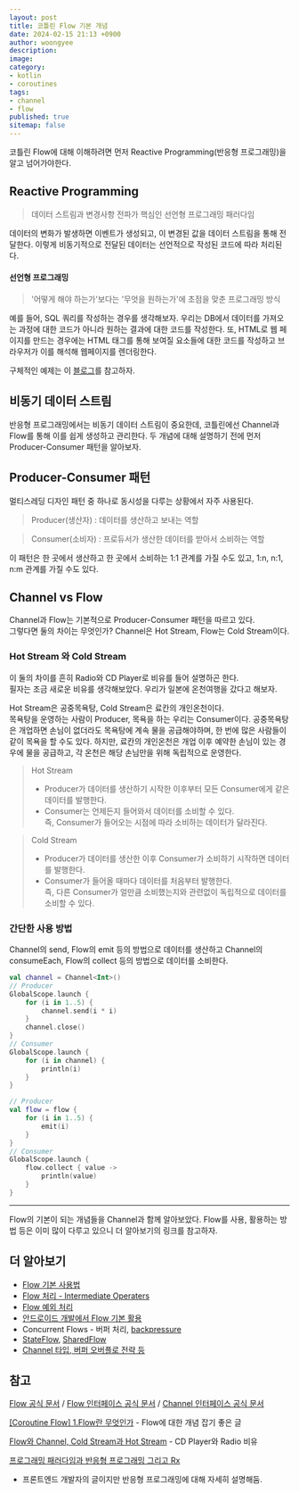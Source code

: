 ```yaml
---
layout: post
title: 코틀린 Flow 기본 개념
date: 2024-02-15 21:13 +0900
author: woongyee
description:
image:
category:
- kotlin
- coroutines
tags:
- channel
- flow
published: true
sitemap: false
---
```


코틀린 Flow에 대해 이해하려면 먼저 Reactive Programming(반응형 프로그래밍)을 알고 넘어가야한다.

## Reactive Programming 
> 데이터 스트림과 변경사항 전파가 핵심인 선언형 프로그래밍 패러다임

데이터의 변화가 발생하면 이벤트가 생성되고, 이 변경된 값을 데이터 스트림을 통해 전달한다. 
이렇게 비동기적으로 전달된 데이터는 선언적으로 작성된 코드에 따라 처리된다.

#### 선언형 프로그래밍
> '어떻게 해야 하는가'보다는 '무엇을 원하는가'에 초점을 맞춘 프로그래밍 방식


예를 들어, SQL 쿼리를 작성하는 경우를 생각해보자. 
우리는 DB에서 데이터를 가져오는 과정에 대한 코드가 아니라 원하는 결과에 대한 코드를 작성한다. 
또, HTML로 웹 페이지를 만드는 경우에는 HTML 태그를 통해 보여질 요소들에 대한 코드를 작성하고 브라우저가 이를 해석해 웹페이지를 렌더링한다.

구체적인 예제는 이 [블로그](https://yozm.wishket.com/magazine/detail/2083/)를 참고하자.

## 비동기 데이터 스트림
반응형 프로그래밍에서는 비동기 데이터 스트림이 중요한데, 코틀린에선 Channel과 Flow를 통해 이를 쉽게 생성하고 관리한다. 
두 개념에 대해 설명하기 전에 먼저 Producer-Consumer 패턴을 알아보자.

## Producer-Consumer 패턴
멀티스레딩 디자인 패턴 중 하나로 동시성을 다루는 상황에서 자주 사용된다. 
> Producer(생산자) : 데이터를 생산하고 보내는 역할  

> Consumer(소비자) : 프로듀서가 생산한 데이터를 받아서 소비하는 역할

이 패턴은 한 곳에서 생산하고 한 곳에서 소비하는 1:1 관계를 가질 수도 있고, 1:n, n:1, n:m 관계를 가질 수도 있다.

## Channel vs Flow
Channel과 Flow는 기본적으로 Producer-Consumer 패턴을 따르고 있다.  
그렇다면 둘의 차이는 무엇인가?
Channel은 Hot Stream, Flow는 Cold Stream이다. 

### Hot Stream 와 Cold Stream
이 둘의 차이를 흔히 Radio와 CD Player로 비유를 들어 설명하곤 한다.  
필자는 조금 새로운 비유를 생각해보았다. 우리가 일본에 온천여행을 갔다고 해보자.   

Hot Stream은 공중목욕탕, Cold Stream은 료칸의 개인온천이다.  
목욕탕을 운영하는 사람이 Producer, 목욕을 하는 우리는 Consumer이다.
공중목욕탕은 개업하면 손님이 없더라도 목욕탕에 계속 물을 공급해야하며, 한 번에 많은 사람들이 같이 목욕을 할 수도 있다. 하지만, 료칸의 개인온천은 개업 이후 예약한 손님이 있는 경우에 물을 공급하고, 각 온천은 해당 손님만을 위해 독립적으로 운영한다. 

> Hot Stream  
> - Producer가 데이터를 생산하기 시작한 이후부터 모든 Consumer에게 같은 데이터를 발행한다.
> - Consumer는 언제든지 들어와서 데이터를 소비할 수 있다.  
> 즉, Consumer가 들어오는 시점에 따라 소비하는 데이터가 달라진다.

> Cold Stream  
> - Producer가 데이터를 생산한 이후 Consumer가 소비하기 시작하면 데이터를 발행한다.
> - Consumer가 들어올 때마다 데이터를 처음부터 발행한다.  
> 즉, 다른 Consumer가 얼만큼 소비했는지와 관련없이 독립적으로 데이터를 소비할 수 있다.

### 간단한 사용 방법
Channel의 send, Flow의 emit 등의 방법으로 데이터를 생산하고 Channel의 consumeEach, Flow의 collect 등의 방법으로 데이터를 소비한다.

```kotlin
val channel = Channel<Int>()
// Producer
GlobalScope.launch {
    for (i in 1..5) {
        channel.send(i * i)
    }
    channel.close()
}
// Consumer
GlobalScope.launch {
    for (i in channel) {
        println(i)
    }
}
```

```kotlin 
// Producer
val flow = flow {
    for (i in 1..5) {
        emit(i)
    }
}
// Consumer
GlobalScope.launch {
    flow.collect { value ->
        println(value)
    }
}
```
---

Flow의 기본이 되는 개념들을 Channel과 함께 알아보았다. Flow를 사용, 활용하는 방법 등은 이미 많이 다루고 있으니 더 알아보기의 링크를 참고하자. 

## 더 알아보기
- [Flow 기본 사용법](https://two22.tistory.com/16)
- [Flow 처리 - Intermediate Operaters](https://two22.tistory.com/17)
- [Flow 예외 처리](https://two22.tistory.com/19)
- [안드로이드 개발에서 Flow 기본 활용](https://heegs.tistory.com/89)
- Concurrent Flows - 버퍼 처리, [backpressure](https://aroundck.tistory.com/7992)
- [StateFlow](https://kotlinworld.com/232?category=973477), [SharedFlow](https://everyday-develop-myself.tistory.com/306)
- [Channel 타입, 버퍼 오버플로 전략 등](https://huisam.tistory.com/entry/coroutine-channel)

## 참고
[Flow 공식 문서](https://kotlinlang.org/docs/flow.html)
 / [Flow 인터페이스 공식 문서](https://kotlinlang.org/api/kotlinx.coroutines/kotlinx-coroutines-core/kotlinx.coroutines.flow/-flow/)
 / [Channel 인터페이스 공식 문서](https://kotlinlang.org/api/kotlinx.coroutines/kotlinx-coroutines-core/kotlinx.coroutines.channels/-channel/)

[[Coroutine Flow] 1.Flow란 무엇인가](https://kotlinworld.com/175) - Flow에 대한 개념 잡기 좋은 글

[Flow와 Channel, Cold Stream과 Hot Stream](https://medium.com/@apfhdznzl/flow%EC%99%80-channel-cold-stream%EA%B3%BC-hot-stream-c42c64cf4996) - CD Player와 Radio 비유

[프로그래밍 패러다임과 반응형 프로그래밍 그리고 Rx](https://yozm.wishket.com/magazine/detail/1334/)
- 프론트엔드 개발자의 글이지만 반응형 프로그래밍에 대해 자세히 설명해둠.